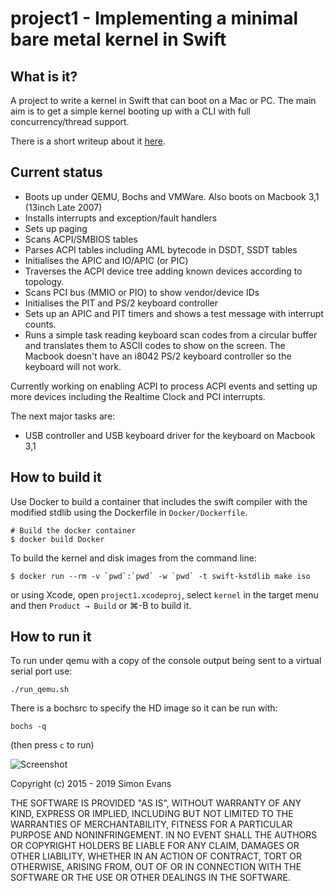 # project1 - Implementing a minimal bare metal kernel in Swift

## What is it?

A project to write a kernel in Swift that can boot on a Mac or PC.
The main aim is to get a simple kernel booting up with a CLI with full
concurrency/thread support.

There is a short writeup about it [here](http://si.org/projects/project1).

## Current status

- Boots up under QEMU, Bochs and VMWare. Also boots on Macbook 3,1 (13inch Late 2007)
- Installs interrupts and exception/fault handlers
- Sets up paging
- Scans ACPI/SMBIOS tables
- Parses ACPI tables including AML bytecode in DSDT, SSDT tables
- Initialises the APIC and IO/APIC (or PIC)
- Traverses the ACPI device tree adding known devices according to topology.
- Scans PCI bus (MMIO or PIO) to show vendor/device IDs
- Initialises the PIT and PS/2 keyboard controller
- Sets up an APIC and PIT timers and shows a test message with interrupt counts.
- Runs a simple task reading keyboard scan codes from a circular buffer and
  translates them to ASCII codes to show on the screen. The Macbook doesn't
  have an i8042 PS/2 keyboard controller so the keyboard will not work.

Currently working on enabling ACPI to process ACPI events and setting up more
devices including the Realtime Clock and PCI interrupts.

The next major tasks are:

- USB controller and USB keyboard driver for the keyboard on Macbook 3,1


## How to build it

Use Docker to build a container that includes the swift compiler with the modified stdlib using
the Dockerfile in `Docker/Dockerfile`.

```
# Build the docker container
$ docker build Docker
```

To build the kernel and disk images from the command line:
```
$ docker run --rm -v `pwd`:`pwd` -w `pwd` -t swift-kstdlib make iso
```
 or using Xcode, open `project1.xcodeproj`, select `kernel` in the target menu and then `Product → Build`
or ⌘-B to build it.


## How to run it

To run under qemu with a copy of the console output being sent to a virtual
serial port use:

`./run_qemu.sh`

There is a bochsrc to specify the HD image so it can be run with:

`bochs -q`

(then press `c` to run)

![Screenshot](doc/screenshot-2.png)


Copyright (c) 2015 - 2019 Simon Evans

THE SOFTWARE IS PROVIDED "AS IS", WITHOUT WARRANTY OF ANY KIND, EXPRESS OR
IMPLIED, INCLUDING BUT NOT LIMITED TO THE WARRANTIES OF MERCHANTABILITY,
FITNESS FOR A PARTICULAR PURPOSE AND NONINFRINGEMENT. IN NO EVENT SHALL THE
AUTHORS OR COPYRIGHT HOLDERS BE LIABLE FOR ANY CLAIM, DAMAGES OR OTHER
LIABILITY, WHETHER IN AN ACTION OF CONTRACT, TORT OR OTHERWISE, ARISING FROM,
OUT OF OR IN CONNECTION WITH THE SOFTWARE OR THE USE OR OTHER DEALINGS IN THE
SOFTWARE.
